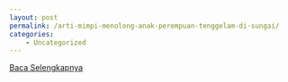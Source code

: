 ```yaml
---
layout: post
permalink: /arti-mimpi-menolong-anak-perempuan-tenggelam-di-sungai/
categories:
    - Uncategorized
---
```


[Baca Selengkapnya](/09)